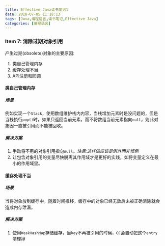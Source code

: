 ```yaml
---
title: Effective Java读书笔记1
date: 2018-07-05 11:18:13
tags: [Java,编程语言,读书笔记,Effective Java]
categories: [编程语言]
---
```


### Item 7: 消除过期对象引用
产生过期(obsolete)对象的主要原因:
1. 类自己管理内存
2. 缓存处理不当
3. API注册和回调

#### 类自己管理内存
##### 场景
例如实现一个`Stack`，使用数组维护栈内内容，当栈增加元素时是没问题的，但是当栈执行`pop()`时，如果只返回当前元素，而不将数组当前元素指向`null`，则此对象因一直被引用而不能被回收。
##### 解决方案
1. 手动将不用的对象引用指向`null`。*注意:这样做应该是例外而非惯例*
2. 让包含对象引用的变量尽快脱离其作用域才是更好的实践，如将变量定义在最小的作用域里。

#### 缓存处理不当
##### 场景
当将对象放到缓存中，随着时间推移，缓存中的对象已经无效后未被正确清除就会造成内存泄漏。
##### 解决方案
1. 使用`WeakHashMap`存储缓存，当`key`不再被引用的时候，`GC`会自动把这个`entry`清理掉
